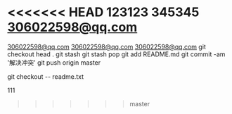 <<<<<<< HEAD
123123
345345
306022598@qq.com
=======
306022598@qq.com
306022598@qq.com
306022598@qq.com
git checkout head .
git stash 
git stash pop
git add README.md
git commit -am '解决冲突'
git push origin master

git checkout -- readme.txt

111
>>>>>>> master

